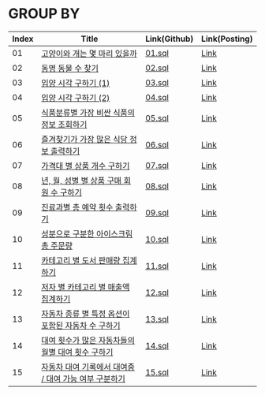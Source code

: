 # GROUP BY

| Index | Title | Link(Github) | Link(Posting) |
|----|----|----|----|
| 01 | [고양이와 개는 몇 마리 있을까](https://school.programmers.co.kr/learn/courses/30/lessons/59040) | [01.sql](https://github.com/2384320/Programmers-Algorithm/blob/main/SQL/GROUP%20BY/01.sql) | [Link](https://swift-badge-161.notion.site/SQL-GROUP-BY-01-41a89dc141bb4f26abb3881f78df011a) |
| 02 | [동명 동물 수 찾기](https://school.programmers.co.kr/learn/courses/30/lessons/59041) | [02.sql](https://github.com/2384320/Programmers-Algorithm/blob/main/SQL/GROUP%20BY/02.sql) | [Link](https://swift-badge-161.notion.site/SQL-GROUP-BY-02-3316bb10d8d24c40a099ba7e4d366c26) |
| 03 | [입양 시각 구하기 (1)](https://school.programmers.co.kr/learn/courses/30/lessons/59412) | [03.sql](https://github.com/2384320/Programmers-Algorithm/blob/main/SQL/GROUP%20BY/03.sql) | [Link](https://swift-badge-161.notion.site/SQL-GROUP-BY-03-1-13075af97cc9405b952d3916a748052f) |
| 04 | [입양 시각 구하기 (2)](https://school.programmers.co.kr/learn/courses/30/lessons/59413) | [04.sql](https://github.com/2384320/Programmers-Algorithm/blob/main/SQL/GROUP%20BY/04.sql) | [Link](https://swift-badge-161.notion.site/SQL-GROUP-BY-04-2-88b29bcbdefe487cb44c0c3dd5d6940f) |
| 05 | [식품분류별 가장 비싼 식품의 정보 조회하기](https://school.programmers.co.kr/learn/courses/30/lessons/131116) | [05.sql](https://github.com/2384320/Programmers-Algorithm/blob/main/SQL/GROUP%20BY/05.sql) | [Link](https://swift-badge-161.notion.site/SQL-GROUP-BY-05-980cab1310ea4506a838ebbb3ca887c1) |
| 06 | [즐겨찾기가 가장 많은 식당 정보 출력하기](https://school.programmers.co.kr/learn/courses/30/lessons/131123) | [06.sql](https://github.com/2384320/Programmers-Algorithm/blob/main/SQL/GROUP%20BY/06.sql) | [Link](https://swift-badge-161.notion.site/SQL-GROUP-BY-06-cda71d5cd68b4ffe945eb235941682e1) |
| 07 | [가격대 별 상품 개수 구하기](https://school.programmers.co.kr/learn/courses/30/lessons/131530) | [07.sql](https://github.com/2384320/Programmers-Algorithm/blob/main/SQL/GROUP%20BY/07.sql) | [Link](https://swift-badge-161.notion.site/SQL-GROUP-BY-07-d216d58663b04ef1a1c19104c460b66e) |
| 08 | [년, 월, 성별 별 상품 구매 회원 수 구하기](https://school.programmers.co.kr/learn/courses/30/lessons/131532) | [08.sql]() | [Link]() |
| 09 | [진료과별 총 예약 횟수 출력하기](https://school.programmers.co.kr/learn/courses/30/lessons/132202) | [09.sql]() | [Link]() |
| 10 | [성분으로 구분한 아이스크림 총 주문량](https://school.programmers.co.kr/learn/courses/30/lessons/133026) | [10.sql]() | [Link]() |
| 11 | [카테고리 별 도서 판매량 집계하기](https://school.programmers.co.kr/learn/courses/30/lessons/144855) | [11.sql]() | [Link]() |
| 12 | [저자 별 카테고리 별 매출액 집계하기](https://school.programmers.co.kr/learn/courses/30/lessons/144856) | [12.sql]() | [Link]() |
| 13 | [자동차 종류 별 특정 옵션이 포함된 자동차 수 구하기](https://school.programmers.co.kr/learn/courses/30/lessons/151137) | [13.sql]() | [Link]() |
| 14 | [대여 횟수가 많은 자동차들의 월별 대여 횟수 구하기](https://school.programmers.co.kr/learn/courses/30/lessons/151139) | [14.sql]() | [Link]() |
| 15 | [자동차 대여 기록에서 대여중 / 대여 가능 여부 구분하기](https://school.programmers.co.kr/learn/courses/30/lessons/157340) | [15.sql]() | [Link]() |
